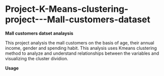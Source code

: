 # Project-K-Means-clustering-project---Mall-customers-dataset
**Mall customers datset analaysis**

This project analysis the mall customers on the basis of age, their annual income, gender and spending habit. This analysis uses Kmeans clustering method to analyze and understand relationships between the variables and visualizing the cluster dividion.

**Usage**

